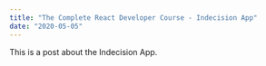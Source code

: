 ```yaml
---
title: "The Complete React Developer Course - Indecision App"
date: "2020-05-05"
---
```


This is a post about the Indecision App.

